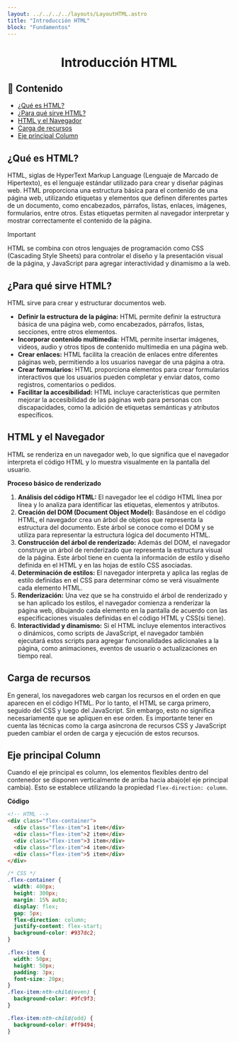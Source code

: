 ```yaml
---
layout: ../../../../layouts/LayoutHTML.astro
title: "Introducción HTML"
block: "Fundamentos"
---
```


<h1 align="center">Introducción HTML</h1>

<div class="glosario">
<h2>📑 Contenido</h2>

- [¿Qué es HTML?](#qué-es-html)
- [¿Para qué sirve HTML?](#para-qué-sirve-html)
- [HTML y el Navegador](#html-y-el-navegador)
- [Carga de recursos](#carga-de-recursos)
- [Eje principal Column](#eje-principal-column)
</div>

## ¿Qué es HTML?

HTML, siglas de HyperText Markup Language (Lenguaje de Marcado de Hipertexto), es el lenguaje estándar utilizado para crear y diseñar páginas web.
HTML proporciona una estructura básica para el contenido de una página web, utilizando etiquetas y elementos que definen diferentes partes de un documento, como encabezados, párrafos, listas, enlaces, imágenes, formularios, entre otros. Estas etiquetas permiten al navegador interpretar y mostrar correctamente el contenido de la página.

> [!IMPORTANT]
>
> HTML se combina con otros lenguajes de programación como CSS (Cascading Style Sheets) para controlar el diseño y la presentación visual de la página, y JavaScript para agregar interactividad y dinamismo a la web.

## ¿Para qué sirve HTML?

HTML sirve para crear y estructurar documentos web.

- **Definir la estructura de la página:** HTML permite definir la estructura básica de una página web, como encabezados, párrafos, listas, secciones, entre otros elementos.
- **Incorporar contenido multimedia:** HTML permite insertar imágenes, videos, audio y otros tipos de contenido multimedia en una página web.
- **Crear enlaces:** HTML facilita la creación de enlaces entre diferentes páginas web, permitiendo a los usuarios navegar de una página a otra.
- **Crear formularios:** HTML proporciona elementos para crear formularios interactivos que los usuarios pueden completar y enviar datos, como registros, comentarios o pedidos.
- **Facilitar la accesibilidad:** HTML incluye características que permiten mejorar la accesibilidad de las páginas web para personas con discapacidades, como la adición de etiquetas semánticas y atributos específicos.

## HTML y el Navegador

HTML se renderiza en un navegador web, lo que significa que el navegador interpreta el código HTML y lo muestra visualmente en la pantalla del usuario.

**Proceso básico de renderizado**

1. **Análisis del código HTML:** El navegador lee el código HTML línea por línea y lo analiza para identificar las etiquetas, elementos y atributos.
2. **Creación del DOM (Document Object Model):** Basándose en el código HTML, el navegador crea un árbol de objetos que representa la estructura del documento. Este árbol se conoce como el DOM y se utiliza para representar la estructura lógica del documento HTML.
3. **Construcción del árbol de renderizado:** Además del DOM, el navegador construye un árbol de renderizado que representa la estructura visual de la página. Este árbol tiene en cuenta la información de estilo y diseño definida en el HTML y en las hojas de estilo CSS asociadas.
4. **Determinación de estilos:** El navegador interpreta y aplica las reglas de estilo definidas en el CSS para determinar cómo se verá visualmente cada elemento HTML.
5. **Renderización:** Una vez que se ha construido el árbol de renderizado y se han aplicado los estilos, el navegador comienza a renderizar la página web, dibujando cada elemento en la pantalla de acuerdo con las especificaciones visuales definidas en el código HTML y CSS(si tiene).
6. **Interactividad y dinamismo:** Si el HTML incluye elementos interactivos o dinámicos, como scripts de JavaScript, el navegador también ejecutará estos scripts para agregar funcionalidades adicionales a la página, como animaciones, eventos de usuario o actualizaciones en tiempo real.

## Carga de recursos

En general, los navegadores web cargan los recursos en el orden en que aparecen en el código HTML. Por lo tanto, el HTML se carga primero, seguido del CSS y luego del JavaScript. Sin embargo, esto no significa necesariamente que se apliquen en ese orden. Es importante tener en cuenta las técnicas como la carga asíncrona de recursos CSS y JavaScript pueden cambiar el orden de carga y ejecución de estos recursos.

## Eje principal Column

Cuando el eje principal es column, los elementos flexibles dentro del contenedor se disponen verticalmente de arriba hacia abajo(el eje principal cambia). Esto se establece utilizando la propiedad `flex-direction: column`.

**Código**

```html
<!-- HTML -->
<div class="flex-container">
  <div class="flex-item">1 item</div>
  <div class="flex-item">2 item</div>
  <div class="flex-item">3 item</div>
  <div class="flex-item">4 item</div>
  <div class="flex-item">5 item</div>
</div>
```

```css
/* CSS */
.flex-container {
  width: 400px;
  height: 300px;
  margin: 15% auto;
  display: flex;
  gap: 5px;
  flex-direction: column;
  justify-content: flex-start;
  background-color: #937dc2;
}

.flex-item {
  width: 50px;
  height: 50px;
  padding: 3px;
  font-size: 20px;
}
.flex-item:nth-child(even) {
  background-color: #9fc9f3;
}

.flex-item:nth-child(odd) {
  background-color: #ff9494;
}
```